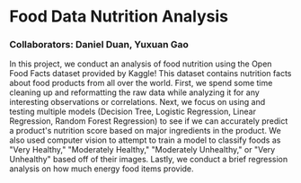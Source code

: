 # Food Data Nutrition Analysis

### Collaborators: Daniel Duan, Yuxuan Gao

In this project, we conduct an analysis of food nutrition using the Open Food Facts dataset provided by Kaggle! This dataset contains nutrition facts about food products from all over the world. First, we spend some time cleaning up and reformatting the raw data while analyzing it for any interesting observations or correlations. Next, we focus on using and testing multiple models (Decision Tree, Logistic Regression, Linear Regression, Random Forest Regression) to see if we can accurately predict a product's nutrition score based on major ingredients in the product. We also used computer vision to attempt to train a model to classify foods as "Very Healthy," "Moderately Healthy," "Moderately Unhealthy," or "Very Unhealthy" based off of their images. Lastly, we conduct a brief regression analysis on how much energy food items provide.
